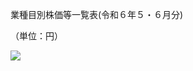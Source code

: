 業種目別株価等一覧表(令和６年５・６月分)

（単位：円）

![](https://www.nta.go.jp/tmp/9de313a2-aebd-4c47-b14a-582c0900ec9d/images/47bcd834e43524943dc7fe0d17936194288937622befdb72fdab3ed8d4d6e797.jpg)